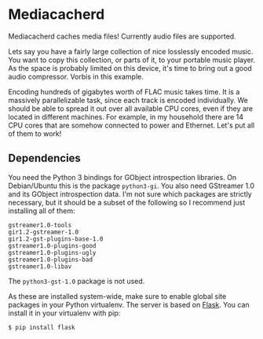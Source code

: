 Mediacacherd
============

Mediacacherd caches media files! Currently audio files are supported.

Lets say you have a fairly large collection of nice losslessly encoded music.
You want to copy this collection, or parts of it, to your portable music player.
As the space is probably limited on this device, it's time to bring out a good
audio compressor. Vorbis in this example.

Encoding hundreds of gigabytes worth of FLAC music takes time. It is a massively
parallelizable task, since each track is encoded individually. We should be able
to spread it out over all available CPU cores, even if they are located in
different machines. For example, in my household there are 14 CPU cores that are
somehow connected to power and Ethernet. Let's put all of them to work!

## Dependencies

You need the Python 3 bindings for GObject introspection libraries. On Debian/Ubuntu this is the package `python3-gi`. You also need GStreamer 1.0 and its GObject introspection data. I'm not sure which packages are strictly necessary, but it should be a subset of the following so I recommend just installing all of them:

    gstreamer1.0-tools
    gir1.2-gstreamer-1.0
    gir1.2-gst-plugins-base-1.0
    gstreamer1.0-plugins-good
    gstreamer1.0-plugins-ugly
    gstreamer1.0-plugins-bad
    gstreamer1.0-libav

The `python3-gst-1.0` package is not used.

As these are installed system-wide, make sure to enable global site packages in
your Python virtualenv. The server is based on [Flask][]. You can install it in your virtualenv with pip:

    $ pip install flask

[flask]: http://flask.pocoo.org/
